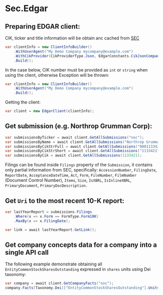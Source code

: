 # Sec.Edgar

## Preparing EDGAR client:

CIK, ticker and title information will be obtain anc cached from [SEC](https://www.sec.gov/files/company_tickers.json)
```csharp
var clientInfo = new ClientInfoBuilder()
    .WithUserAgent("My Demo Company mycompany@example.com")
    .WithCikProvider(CikProviderType.Json, EdgarConstants.CikJsonCompanyTicker)
    .Build();
```

In the case below, CIK number must be provided as `int` or `string` when using the client, otherwise Exception will be thrown:
```csharp
var clientInfo = new ClientInfoBuilder()
    .WithUserAgent("My Demo Company mycompany@example.com")
    .Build();
```

Getting the client:

```csharp
var client = new EdgarClient(clientInfo);
```
 
## Get submission (e.g. Northrop Grumman Corp):

```csharp
var submissionsByTicker = await client.GetAllSubmissions("noc");
var submissionsByName = await client.GetAllSubmissions("Northrop Grumman"); // By name or its part
var submissionsByCikStrFull = await client.GetAllSubmissions("0001133421");
var submissionsByCikStrShort = await client.GetAllSubmissions("1133421");
var submissionsByCik = await client.GetAllSubmissions(1133421);
```

Filings can be found inside `Filings` property of the `Submission`, it contains only partial information from SEC, specifically: `AccessionNumber`, `FilingDate`, `ReportDate`, `AcceptanceDateTime`, `Act`, `Form`, `FileNumber`, `FilmNumber` (Document Control Number), `Items`, `Size`, `IsXBRL`, `IsInlineXBRL`, `PrimaryDocument`, `PrimaryDocDescription`.

## Get `Uri` to the most recent 10-K report:

```csharp
var lastYearReport = submissions.Filings
    .Where(x => x.Form == FormType.Form10K)
    .MaxBy(x => x.FilingDate);

var link = await lastYearReport.GetLink();
```

## Get company concepts data for a company into a single API call

The following example demonstrate obtaining all `EntityCommonStockSharesOutstanding` expressed in `shares` units using Dei taxonomy:
```csharp
var company = await client.GetCompanyFacts("noc");
company.Facts[Taxonomy.Dei]["EntityCommonStockSharesOutstanding"].Units["shares"]
```

